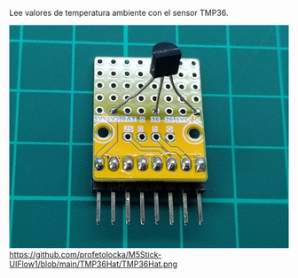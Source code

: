 Lee valores de temperatura ambiente con el sensor TMP36.

![alt text](TMP36Hat.png)
https://github.com/profetolocka/M5Stick-UIFlow1/blob/main/TMP36Hat/TMP36Hat.png
